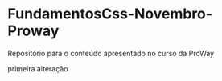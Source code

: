 # FundamentosCss-Novembro-Proway
Repositório para o conteúdo apresentado no curso da ProWay


primeira alteração